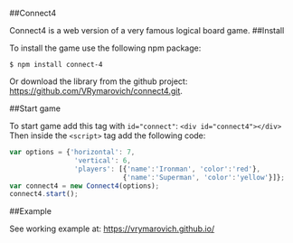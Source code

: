 ##Connect4

Connect4 is a web version of a very famous logical board game.
##Install

To install the game use the following npm package:

`$ npm install connect-4`

Or download the library from the github project: https://github.com/VRymarovich/connect4.git.

##Start game

To start game add this tag with `id="connect"`:
`<div id="connect4"></div>`
Then inside the `<script>` tag add the following code:

```javascript
var options = {'horizontal': 7,
                'vertical': 6,
                'players': [{'name':'Ironman', 'color':'red'}, 
                            {'name':'Superman', 'color':'yellow'}]};
var connect4 = new Connect4(options);
connect4.start();
```
##Example

See working example at:
https://vrymarovich.github.io/
